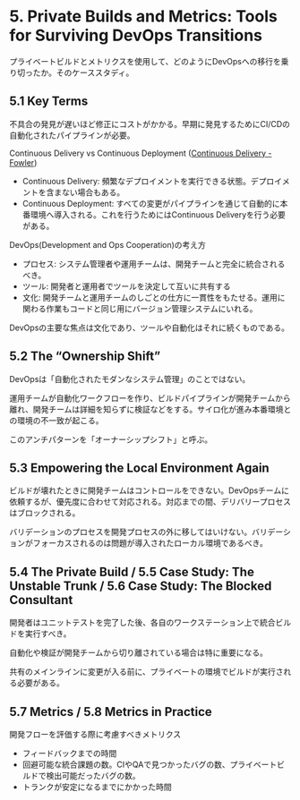 # 5. Private Builds and Metrics: Tools for Surviving DevOps Transitions

プライベートビルドとメトリクスを使用して、どのようにDevOpsへの移行を乗り切ったか。そのケーススタディ。

## **5.1 Key Terms**

不具合の発見が遅いほど修正にコストがかかる。早期に発見するためにCI/CDの自動化されたパイプラインが必要。

Continuous Delivery vs Continuous Deployment ([Continuous Delivery - Fowler](https://martinfowler.com/bliki/ContinuousDelivery.html))

- Continuous Delivery: 頻繁なデプロイメントを実行できる状態。デプロイメントを含まない場合もある。
- Continuous Deployment: すべての変更がパイプラインを通じて自動的に本番環境へ導入される。これを行うためにはContinuous Deliveryを行う必要がある。

DevOps(Development and Ops Cooperation)の考え方

- プロセス: システム管理者や運用チームは、開発チームと完全に統合されるべき。
- ツール: 開発者と運用者でツールを決定して互いに共有する
- 文化: 開発チームと運用チームのしごとの仕方に一貫性をもたせる。運用に関わる作業もコードと同じ用にバージョン管理システムにいれる。

DevOpsの主要な焦点は文化であり、ツールや自動化はそれに続くものである。

## **5.2 The “Ownership Shift”**

DevOpsは「自動化されたモダンなシステム管理」のことではない。

運用チームが自動化ワークフローを作り、ビルドパイプラインが開発チームから離れ、開発チームは詳細を知らずに検証などをする。サイロ化が進み本番環境との環境の不一致が起こる。

このアンチパターンを「オーナーシップシフト」と呼ぶ。

## **5.3 Empowering the Local Environment Again**

ビルドが壊れたときに開発チームはコントロールをできない。DevOpsチームに依頼するが、優先度に合わせて対応される。対応までの間、デリバリープロセスはブロックされる。

バリデーションのプロセスを開発プロセスの外に移してはいけない。バリデーションがフォーカスされるのは問題が導入されたローカル環境であるべき。

## **5.4 The Private Build / 5.5 Case Study: The Unstable Trunk / 5.6 Case Study: The Blocked Consultant**

開発者はユニットテストを完了した後、各自のワークステーション上で統合ビルドを実行すべき。

自動化や検証が開発チームから切り離されている場合は特に重要になる。

共有のメインラインに変更が入る前に、プライベートの環境でビルドが実行される必要がある。

## **5.7 Metrics / 5.8 Metrics in Practice**

開発フローを評価する際に考慮すべきメトリクス

- フィードバックまでの時間
- 回避可能な統合課題の数。CIやQAで見つかったバグの数、プライベートビルドで検出可能だったバグの数。
- トランクが安定になるまでにかかった時間
